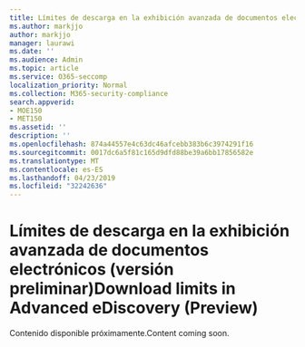 ```yaml
---
title: Límites de descarga en la exhibición avanzada de documentos electrónicos (versión preliminar)
ms.author: markjjo
author: markjjo
manager: laurawi
ms.date: ''
ms.audience: Admin
ms.topic: article
ms.service: O365-seccomp
localization_priority: Normal
ms.collection: M365-security-compliance
search.appverid:
- MOE150
- MET150
ms.assetid: ''
description: ''
ms.openlocfilehash: 874a44557e4c63dc46afcebb383b6c3974291f16
ms.sourcegitcommit: 0017dc6a5f81c165d9dfd88be39a6bb17856582e
ms.translationtype: MT
ms.contentlocale: es-ES
ms.lasthandoff: 04/23/2019
ms.locfileid: "32242636"
---
```

# <a name="download-limits-in-advanced-ediscovery-preview"></a><span data-ttu-id="1dd05-102">Límites de descarga en la exhibición avanzada de documentos electrónicos (versión preliminar)</span><span class="sxs-lookup"><span data-stu-id="1dd05-102">Download limits in Advanced eDiscovery (Preview)</span></span>

<span data-ttu-id="1dd05-103">Contenido disponible próximamente.</span><span class="sxs-lookup"><span data-stu-id="1dd05-103">Content coming soon.</span></span>